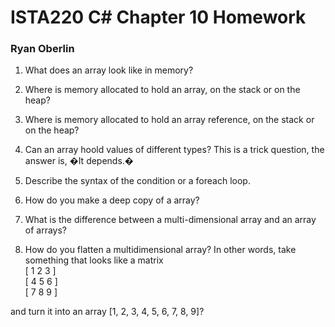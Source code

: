 # ISTA220 C# Chapter 10 Homework

### Ryan Oberlin

1. What does an array look like in memory?

2. Where is memory allocated to hold an array, on the stack or on the heap?

3. Where is memory allocated to hold an array reference, on the stack or on the heap?

4. Can an array hoold values of different types? This is a trick question, the answer is, �It depends.�

5. Describe the syntax of the condition or a foreach loop.

6. How do you make a deep copy of a array?

7. What is the difference between a multi-dimensional array and an array of arrays?

8. How do you flatten a multidimensional array? In other words, take something that looks like a matrix  
[ 1 2 3 ]   
[ 4 5 6 ]  
[ 7 8 9 ]

 and turn it into an array [1, 2, 3, 4, 5, 6, 7, 8, 9]?
